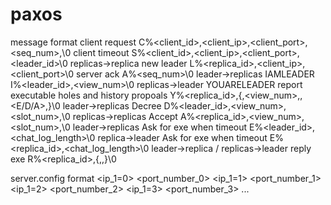 # paxos

message format
client request
    C%<client_id>,<client_ip>,<client_port>,<seq_num>,<message>\0
client timeout
    S%<client_id>,<client_ip>,<client_port>,<leader_id>\0
replicas->replica new leader
    L%<replica_id>,<client_ip>,<client_port>\0
server ack
    A%<seq_num>\0
leader->replicas IAMLEADER
    I%<leader_id>,<view_num>\0
replicas->leader YOUARELEADER report executable holes and history propoals
    Y%<replica_id>,{<slot>,<view_num>,<value>,<E/D/A>,}\0
leader->replicas Decree
    D%<leader_id>,<view_num>,<slot_num>,<value>\0
replicas->replicas Accept
    A%<replica_id>,<view_num>,<slot_num>,<value>\0
leader->replicas Ask for exe when timeout
    E%<leader_id>,<chat_log_length>\0
replica->leader Ask for exe when timeout
    E%<replica_id>,<chat_log_length>\0
leader->replica / replicas->leader reply exe
    R%<replica_id>,{<slot>,<value>,}\0

server.config format
<skip slot mode flag>
<message loss mode flag>
<ip_1=0> <port_number_0>
<ip_1=1> <port_number_1>
<ip_1=2> <port_number_2>
<ip_1=3> <port_number_3>
...


